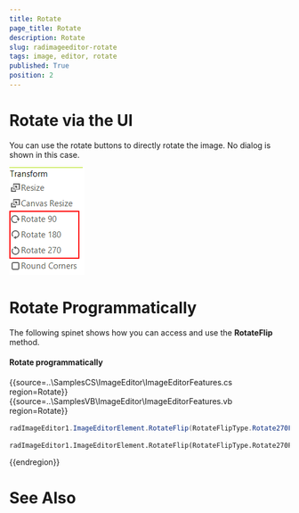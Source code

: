 ```yaml
---
title: Rotate
page_title: Rotate
description: Rotate
slug: radimageeditor-rotate
tags: image, editor, rotate 
published: True
position: 2
---
```



# Rotate via the UI

You can use the rotate buttons to directly rotate the image. No dialog is shown in this case.

![](images/image-editor-rotate001.png)

# Rotate Programmatically

The following spinet shows how you can access and use the __RotateFlip__ method.

#### Rotate programmatically

{{source=..\SamplesCS\ImageEditor\ImageEditorFeatures.cs region=Rotate}} 
{{source=..\SamplesVB\ImageEditor\ImageEditorFeatures.vb region=Rotate}}
````C#
radImageEditor1.ImageEditorElement.RotateFlip(RotateFlipType.Rotate270FlipNone);

````
````VB.NET
radImageEditor1.ImageEditorElement.RotateFlip(RotateFlipType.Rotate270FlipNone)

```` 


{{endregion}}

# See Also
